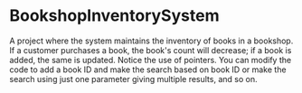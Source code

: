 # BookshopInventorySystem
A project where the system maintains the inventory of books in a bookshop. If a customer purchases a book, the book's count will decrease; if a book is added, the same is updated. Notice the use of pointers. You can modify the code to add a book ID and make the search based on book ID or make the search using just one parameter giving multiple results, and so on.
